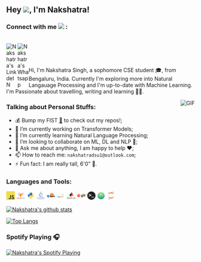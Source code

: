 ## **Hey <img src="https://raw.githubusercontent.com/MartinHeinz/MartinHeinz/master/wave.gif" width="27px">, I'm Nakshatra!**

### **Connect with me <img src="https://img.icons8.com/nolan/17/down.png"/> :**
<br/>
<a href="https://www.linkedin.com/in/nakshatrasinghh/">
  <img align="left" alt="Nakshatra's LinkdeIN" width="30px" src="https://image.flaticon.com/icons/svg/1409/1409945.svg" />
</a>
<a href="https://wa.link/8bt67v">
  <img align="left" alt="Nakshatra's Whatsapp" width="30px" src="https://image.flaticon.com/icons/svg/785/785767.svg" />
</a>
<br />

![]()

Hi, I'm Nakshatra Singh, a sophomore CSE student 🎓, from Bengaluru, India. Currently I'm exploring more into Natural Langauage Processing and I'm up-to-date with Machine Learning. I'm Passionate about travelling, writing and learning ✍🏽. 

<img align="right" height="275" alt="GIF" src="https://media.giphy.com/media/6wa5vuYvetU1Jibm13/giphy.gif" />



### **Talking about Personal Stuffs:**

- 💰 Bump my FIST [👊](https://github.com/nakshatrasinghh?tab=repositories) to check out my repos!;
- 🔭 I’m currently working on Transformer Models;
- 🌱 I’m currently learning Natural Language Processing;
- 👯 I’m looking to collaborate on ML, DL and NLP 🤝;
- 💬 Ask me about anything, I am happy to help ❤️;
- 📫 How to reach me: `nakshatradsu1@outlook.com`;
- ⚡ Fun fact: I am really tall, 6'0” 🥛.




### **Languages and Tools:**  

<code><img height="23" src="https://raw.githubusercontent.com/github/explore/80688e429a7d4ef2fca1e82350fe8e3517d3494d/topics/javascript/javascript.png"></code>
<code><img height="23" src="https://raw.githubusercontent.com/github/explore/80688e429a7d4ef2fca1e82350fe8e3517d3494d/topics/tensorflow/tensorflow.png"></code>
<code><img height="23" src="https://raw.githubusercontent.com/github/explore/80688e429a7d4ef2fca1e82350fe8e3517d3494d/topics/python/python.png"></code>
<code><img height="23" src="https://raw.githubusercontent.com/github/explore/80688e429a7d4ef2fca1e82350fe8e3517d3494d/topics/c/c.png"></code>
<code><img height="23" src="https://raw.githubusercontent.com/github/explore/80688e429a7d4ef2fca1e82350fe8e3517d3494d/topics/scikit-learn/scikit-learn.png"></code>
<code><img height="23" src="https://raw.githubusercontent.com/github/explore/80688e429a7d4ef2fca1e82350fe8e3517d3494d/topics/mysql/mysql.png"></code>
<code><img height="23" src="https://raw.githubusercontent.com/github/explore/80688e429a7d4ef2fca1e82350fe8e3517d3494d/topics/matlab/matlab.png"></code>
<code><img height="23" src="https://raw.githubusercontent.com/github/explore/80688e429a7d4ef2fca1e82350fe8e3517d3494d/topics/git/git.png"></code>
<code><img height="23" src="https://raw.githubusercontent.com/github/explore/80688e429a7d4ef2fca1e82350fe8e3517d3494d/topics/terminal/terminal.png"></code>
<code><img height="23" src="https://raw.githubusercontent.com/github/explore/80688e429a7d4ef2fca1e82350fe8e3517d3494d/topics/atom/atom.png"></code>
<code><img height="23" src="https://raw.githubusercontent.com/github/explore/80688e429a7d4ef2fca1e82350fe8e3517d3494d/topics/jupyter-notebook/jupyter-notebook.png"></code>


[![Nakshatra's github stats](https://github-readme-stats-pvt.nakshatrasinghh.vercel.app/api?username=nakshatrasinghh&show_icons=true&theme=vision-friendly-dark&include_all_commits=true&count_private=true)](https://github.com/nakshatrasinghh/github-readme-stats)

[![Top Langs](https://github-readme-stats.vercel.app/api/top-langs/?username=NAKSHATRASINGHH&layout=compact&langs_count=10&theme=radical&hide_border=true&show_icons=true)](https://github.com/nakshatrasinghh/github-readme-stats)

### **Spotify Playing 🎧**
[<img src="https://novatorem.nakshatrasinghh.vercel.app/api/spotify-playing" alt="Nakshatra's Spotify Playing" width="350" />](https://open.spotify.com/user/hg1zipyjy8g3f39jptl6ku9pa)

#### 
